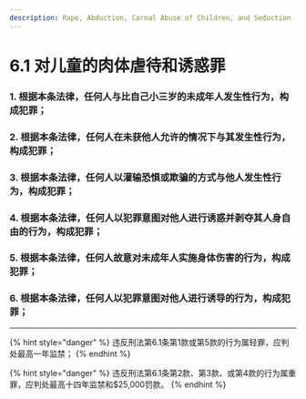 ```yaml
---
description: Rape, Abduction, Carnal Abuse of Children, and Seduction
---
```


# 6.1 对儿童的肉体虐待和诱惑罪

### 1. 根据本条法律，任何人与比自己小三岁的未成年人发生性行为，构成犯罪；


### 2. 根据本条法律，任何人在未获他人允许的情况下与其发生性行为，构成犯罪；


### 3. 根据本条法律，任何人以灌输恐惧或欺骗的方式与他人发生性行为，构成犯罪；


### 4. 根据本条法律，任何人以犯罪意图对他人进行诱惑并剥夺其人身自由的行为，构成犯罪；


### 5. 根据本条法律，任何人故意对未成年人实施身体伤害的行为，构成犯罪；


### 6. 根据本条法律，任何人以犯罪意图对他人进行诱导的行为，构成犯罪；

***

{% hint style="danger" %}
违反刑法第6.1条第1款或第5款的行为属轻罪，应判处最高一年监禁；
{% endhint %}

{% hint style="danger" %}
违反刑法第6.1条第2款、第3款、或第4款的行为属重罪，应判处最高十四年监禁和$25,000罚款。
{% endhint %}